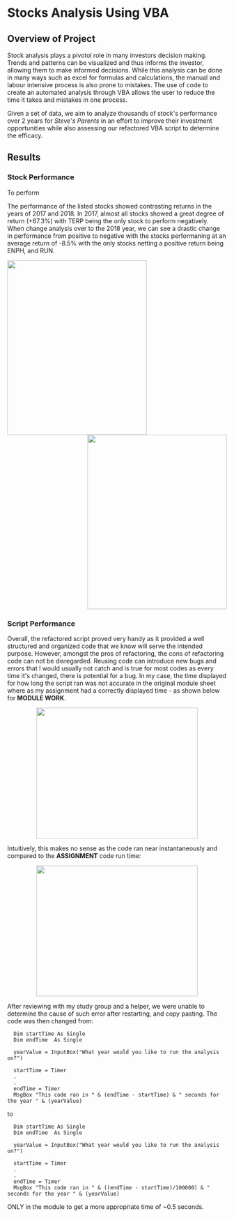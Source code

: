 # Stocks Analysis Using VBA

## Overview of Project

  Stock analysis plays a pivotol role in many investors decision making. Trends and patterns can be visualized and thus informs the investor, allowing them to make informed decisions. While this analysis can be done in many ways such as excel for formulas and calculations, the manual and labour intensive process is also prone to mistakes. The use of code to create an automated analysis through VBA allows the user to reduce the time it takes and mistakes in one process.
  
  Given a set of data, we aim to analyze thousands of stock's performance over 2 years for *Steve's Parents* in an effort to improve their investment opportunities while also assessing our refactored VBA script to determine the efficacy.
## Results

### Stock Performance

To perform


The performance of the listed stocks showed contrasting returns in the years of 2017 and 2018. In 2017, almost all stocks showed a great degree of return (+67.3%) with TERP being the only stock to perform negatively. When change analysis over to the 2018 year, we can see a drastic change in performance from positive to negative with the stocks performaning at an average return of -8.5% with the only stocks netting a positive return being ENPH, and RUN.

<p align="right">
  <img width="320" height="400" src="https://user-images.githubusercontent.com/100324759/158687735-75d5b42a-2871-4509-aaa9-07a0244029d1.PNG"
       align="left">
  <img width="320" height="400" src="https://user-images.githubusercontent.com/100324759/158687693-63936f39-968c-461a-a596-752d0e8e060f.PNG"
</p>

### Script Performance

  Overall, the refactored script proved very handy as it provided a well structured and organized code that we know will serve the intended purpose. However, amongst the pros of refactoring, the cons of refactoring code can not be disregarded. Reusing code can introduce new bugs and errors that I would usually not catch and is true for most codes as every time it's changed, there is potential for a bug. In my case, the time displayed for how long the script ran was not accurate in the original module sheet where as my assignment had a correctly displayed time - as shown below for **MODULE WORK**.
  
  
  <p align = "center">
  <img width="370" height="300" src="https://user-images.githubusercontent.com/100324759/158685633-777bbf85-404d-418f-80e6-bba9b5309068.PNG">
 </p>

Intuitively, this makes no sense as the code ran near instantaneously and compared to the **ASSIGNMENT** code run time:


<p align = "center">
  <img width="370" height="300" src="https://user-images.githubusercontent.com/100324759/158686448-942f4c28-a042-495f-a1cb-9dff066b3a82.PNG"
 </p>

  After reviewing with my study group and a helper, we were unable to determine the cause of such error after restarting, and copy pasting. The code was then changed from:
  
  ```
    Dim startTime As Single
    Dim endTime  As Single

    yearValue = InputBox("What year would you like to run the analysis on?")

    startTime = Timer
    .
    .
    endTime = Timer
    MsgBox "This code ran in " & (endTime - startTime) & " seconds for the year " & (yearValue)

  ```
  
 to
    
  ```
    Dim startTime As Single
    Dim endTime  As Single

    yearValue = InputBox("What year would you like to run the analysis on?")

    startTime = Timer
    .
    .
    endTime = Timer
    MsgBox "This code ran in " & ((endTime - startTime)/100000) & " seconds for the year " & (yearValue)
  ```
ONLY in the module to get a more appropriate time of ~0.5 seconds.
